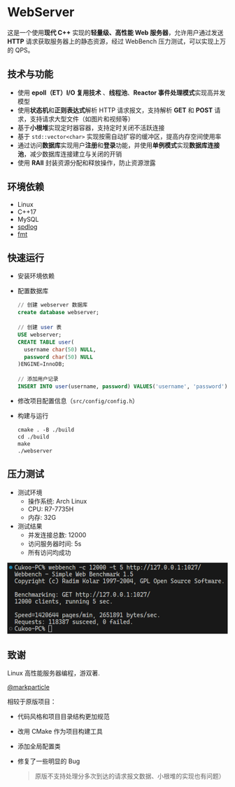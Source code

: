 # WebServer

这是一个使用**现代 C++** 实现的**轻量级、高性能 Web 服务器**，允许用户通过发送 **HTTP** 请求获取服务器上的静态资源，经过 WebBench 压力测试，可以实现上万的 QPS。

## 技术与功能

- 使用 **epoll（ET）I/O 复用技术** 、**线程池**、**Reactor 事件处理模式**实现高并发模型
- 使用**状态机**和**正则表达式**解析 HTTP 请求报文，支持解析 **GET** 和 **POST** 请求，支持请求大型文件（如图片和视频等）
- 基于**小根堆**实现定时器容器，支持定时关闭不活跃连接
- 基于 `std::vector<char>` 实现按需自动扩容的缓冲区，提高内存空间使用率
- 通过访问**数据库**实现用户**注册**和**登录**功能，并使用**单例模式**实现**数据库连接池**，减少数据库连接建立与关闭的开销
- 使用 **RAII** 封装资源分配和释放操作，防止资源泄露

## 环境依赖

- Linux
- C++17
- MySQL
- [spdlog](https://github.com/gabime/spdlog)
- [fmt](https://github.com/fmtlib/fmt)

## 快速运行

- 安装环境依赖
- 配置数据库
  
  ```sql
  // 创建 webserver 数据库
  create database webserver;

  // 创建 user 表
  USE webserver;
  CREATE TABLE user(
    username char(50) NULL,
    password char(50) NULL
  )ENGINE=InnoDB;
  
  // 添加用户记录
  INSERT INTO user(username, password) VALUES('username', 'password');
  ```
  
- 修改项目配置信息（`src/config/config.h`）
- 构建与运行
  
  ```shell
  cmake . -B ./build
  cd ./build
  make
  ./webserver
  ```

## 压力测试

- 测试环境
  - 操作系统: Arch Linux
  - CPU: R7-7735H
  - 内存: 32G
- 测试结果
  - 并发连接总数: 12000
  - 访问服务器时间: 5s
  - 所有访问均成功

![压测结果](./images/压测结果.png)

## 致谢

Linux 高性能服务器编程，游双著.

[@markparticle](https://github.com/markparticle/WebServer)

相较于原版项目：

- 代码风格和项目目录结构更加规范
- 改用 CMake 作为项目构建工具
- 添加全局配置类
- 修复了一些明显的 Bug
  
  > 原版不支持处理分多次到达的请求报文数据、小根堆的实现也有问题）
